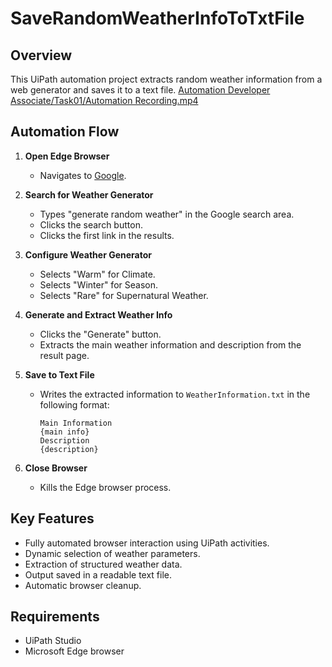 # SaveRandomWeatherInfoToTxtFile

## Overview

This UiPath automation project extracts random weather information from a web generator and saves it to a text file.
[Automation Developer Associate/Task01/Automation Recording.mp4](https://github.com/amrayman999/Raya-RPA-Training/blob/master/Automation%20Developer%20Associate/Task01/Automation%20Recording.mp4)

## Automation Flow

1. **Open Edge Browser**  
   - Navigates to [Google](https://www.google.com).

2. **Search for Weather Generator**  
   - Types "generate random weather" in the Google search area.
   - Clicks the search button.
   - Clicks the first link in the results.

3. **Configure Weather Generator**  
   - Selects "Warm" for Climate.
   - Selects "Winter" for Season.
   - Selects "Rare" for Supernatural Weather.

4. **Generate and Extract Weather Info**  
   - Clicks the "Generate" button.
   - Extracts the main weather information and description from the result page.

5. **Save to Text File**  
   - Writes the extracted information to `WeatherInformation.txt` in the following format:
     ```
     Main Information
     {main info}
     Description
     {description}
     ```

6. **Close Browser**  
   - Kills the Edge browser process.

## Key Features

- Fully automated browser interaction using UiPath activities.
- Dynamic selection of weather parameters.
- Extraction of structured weather data.
- Output saved in a readable text file.
- Automatic browser cleanup.

## Requirements

- UiPath Studio
- Microsoft Edge browser
